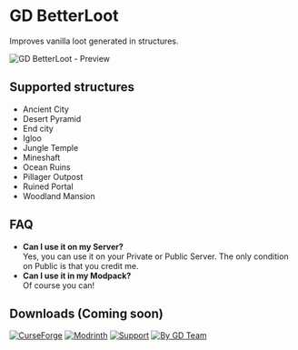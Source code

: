 # GD BetterLoot
Improves vanilla loot generated in structures.

![GD BetterLoot - Preview](https://static.wixstatic.com/media/31958c_7e8bfcb6e7be4ff6a86ff91ba95a2493~mv2.png)

## Supported structures
- Ancient City
- Desert Pyramid
- End city
- Igloo
- Jungle Temple
- Mineshaft
- Ocean Ruins
- Pillager Outpost
- Ruined Portal
- Woodland Mansion

## FAQ
- **Can I use it on my Server?**  
Yes, you can use it on your Private or Public Server.
The only condition on Public is that you credit me.
- **Can I use it in my Modpack?**  
Of course you can!

## Downloads (Coming soon)
[![CurseForge](https://wsrv.nl/?url=https%3A%2F%2Fstatic.wixstatic.com%2Fmedia%2F31958c_d5cc885ece8d49b3a8deeb7ab2e3fc94~mv2.png&n=-1)](https://www.curseforge.com/minecraft/mc-mods/gd-betterloot)
[![Modrinth](https://wsrv.nl/?url=https%3A%2F%2Fstatic.wixstatic.com%2Fmedia%2F31958c_ad0c2ea9601f41e3a3460b0fe32a9baf~mv2.png&n=-1)](https://modrinth.com/datapack/gd-betterloot)
[![Support](https://wsrv.nl/?url=https%3A%2F%2Fstatic.wixstatic.com%2Fmedia%2F31958c_dbce65fdcaf54019a8c6178923f73318~mv2.png&n=-1)](https://ko-fi.com/gabrieldja)
[![By GD Team](https://wsrv.nl/?url=https%3A%2F%2Fstatic.wixstatic.com%2Fmedia%2F31958c_b25a9ad87103403f865ed670c32b9884~mv2.png&n=-1)](https://gabrieldjalayer.wixsite.com/gabrieldja-gaming-yt)
